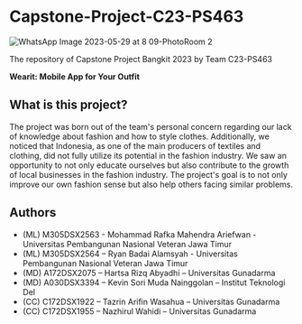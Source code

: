 
# Capstone-Project-C23-PS463

![WhatsApp Image 2023-05-29 at 8 09-PhotoRoom 2](https://github.com/HartsaRizq/Capstone-Project-C23-PS463/assets/98163422/2efef5cb-8f69-4cce-b7b3-a46e3a5ea0f1)

The repository of Capstone Project Bangkit 2023 by Team C23-PS463

**Wearit: Mobile App for Your Outfit**

## What is this project?
The project was born out of the team's personal concern regarding our lack of knowledge about fashion and how to style clothes. Additionally, we noticed that Indonesia, as one of the main producers of textiles and clothing, did not fully utilize its potential in the fashion industry. We saw an opportunity to not only educate ourselves but also contribute to the growth of local businesses in the fashion industry. The project's goal is to not only improve our own fashion sense but also help others facing similar problems.


## Authors

- (ML) M305DSX2563 - Mohammad Rafka Mahendra Ariefwan -  Universitas Pembangunan Nasional Veteran Jawa Timur
- (ML) M305DSX2564 – Ryan Badai Alamsyah - Universitas Pembangunan Nasional Veteran Jawa Timur
- (MD) A172DSX2075 – Hartsa Rizq Abyadhi – Universitas Gunadarma
- (MD) A030DSX3394 – Kevin Sori Muda Nainggolan – Institut Teknologi Del
- (CC) C172DSX1922 – Tazrin Arifin Wasahua – Universitas Gunadarma 
- (CC) C172DSX1955 – Nazhirul Wahidi – Universitas Gunadarma 
